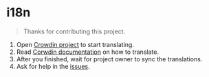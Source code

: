# i18n

> Thanks for contributing this project.

1. Open [Crowdin project](https://crowdin.com/project/gazellepw) to start translating.
2. Read [Corwdin documentation](https://support.crowdin.com/online-editor/) on how to translate.
3. After you finished, wait for project owner to sync the translations.
4. Ask for help in the [issues](https://github.com/Mosasauroidea/GazellePW/issues).
